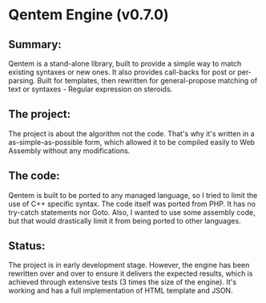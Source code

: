 # Qentem Engine (v0.7.0)

## Summary:
Qentem is a stand-alone library, built to provide a simple way to match existing syntaxes or new ones. It also provides call-backs for post or per-parsing. Built for templates, then rewritten for general-propose matching of text or syntaxes - Regular expression on steroids.

## The project:
The project is about the algorithm not the code. That's why it's written in a as-simple-as-possible form, which allowed it to be compiled easily to Web Assembly without any modifications.

## The code:
Qentem is built to be ported to any managed language, so I tried to limit the use of C++ specific syntax. The code itself was ported from PHP. It has no try-catch statements nor Goto. Also, I wanted to use some assembly code, but that would drastically limit it from being ported to other languages.

## Status:
The project is in early development stage. However, the engine has been rewritten over and over to ensure it delivers the expected results, which is achieved through extensive tests (3 times the size of the engine). It's working and has a full implementation of HTML template and JSON.

